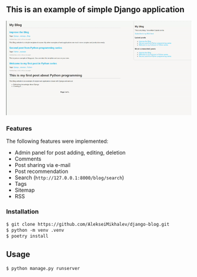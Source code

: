 ## This is an example of simple Django application

![demo](demo.gif)

### Features

The following features were implemented:

- Admin panel for post adding, editing, deletion
- Comments
- Post sharing via e-mail
- Post recommendation
- Search (`http://127.0.0.1:8000/blog/search`)
- Tags
- Sitemap
- RSS

### Installation

```
$ git clone https://github.com/AlekseiMikhalev/django-blog.git
$ python -m venv .venv
$ poetry install
```

## Usage

```
$ python manage.py runserver
```